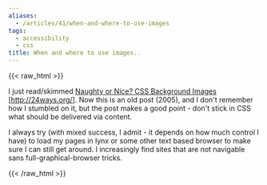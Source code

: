 ```yaml
---
aliases:
  - /articles/41/when-and-where-to-use-images
tags:
  - accessibility
  - css
title: When and where to use images..
---
```

{{< raw_html >}}
<p>I just read/skimmed <a href="http://24ways.org/2005/naughty-or-nice-css-background-images">Naughty or Nice? CSS Background Images</a> <span class="attribute">[<a href="http://24ways.org/">http://24ways.org/</a>]</span>. Now this is an old post (2005), and I don't remember how I stumbled on it, but the post makes a good point - don't stick in CSS what should be delivered via content. </p>

<p>I always try (with mixed success, I admit - it depends on how much control I have) to load my pages in lynx or some other text based browser to make sure I can still get around.  I increasingly find sites that are not navigable sans full-graphical-browser tricks.</p>
{{< /raw_html >}}
